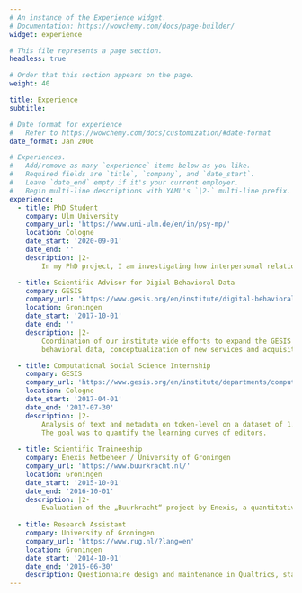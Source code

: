 ```yaml
---
# An instance of the Experience widget.
# Documentation: https://wowchemy.com/docs/page-builder/
widget: experience

# This file represents a page section.
headless: true

# Order that this section appears on the page.
weight: 40

title: Experience
subtitle:

# Date format for experience
#   Refer to https://wowchemy.com/docs/customization/#date-format
date_format: Jan 2006

# Experiences.
#   Add/remove as many `experience` items below as you like.
#   Required fields are `title`, `company`, and `date_start`.
#   Leave `date_end` empty if it's your current employer.
#   Begin multi-line descriptions with YAML's `|2-` multi-line prefix.
experience:
  - title: PhD Student
    company: Ulm University
    company_url: 'https://www.uni-ulm.de/en/in/psy-mp/'
    location: Cologne
    date_start: '2020-09-01'
    date_end: ''
    description: |2-
        In my PhD project, I am investigating how interpersonal relationships can be quantified using         chat logs, specifically donated WhatsApp chat logs. I am developing interactive methods for           transparent, ethical and secure data donation, and investigate how social relationships are           expressed through different communication patterns. The project is conducted in collaboration         with the Stanford Social Media Lab

  - title: Scientific Advisor for Digial Behavioral Data
    company: GESIS
    company_url: 'https://www.gesis.org/en/institute/digital-behavioral-data'
    location: Groningen
    date_start: '2017-10-01'
    date_end: ''
    description: |2-
        Coordination of our institute wide efforts to expand the GESIS service portfolio to digital
        behavioral data, conceptualization of new services and acquisition of third-party funding. The         position includes a component for research in data and web science.

  - title: Computational Social Science Internship
    company: GESIS
    company_url: 'https://www.gesis.org/en/institute/departments/computational-social-science'
    location: Cologne
    date_start: '2017-04-01'
    date_end: '2017-07-30'
    description: |2-
        Analysis of text and metadata on token-level on a dataset of 1.3 million Wikipedia revisions.
        The goal was to quantify the learning curves of editors.
        
  - title: Scientific Traineeship
    company: Enexis Netbeheer / University of Groningen
    company_url: 'https://www.buurkracht.nl/'
    location: Groningen
    date_start: '2015-10-01'
    date_end: '2016-10-01'
    description: |2-
        Evaluation of the „Buurkracht“ project by Enexis, a quantitative long-term study of a                 bottom-up energy conservation initiative.
    
  - title: Research Assistant
    company: University of Groningen
    company_url: 'https://www.rug.nl/?lang=en'
    location: Groningen
    date_start: '2014-10-01'
    date_end: '2015-06-30'
    description: Questionnaire design and maintenance in Qualtrics, statistical analyses in R and SPSS
---
```


